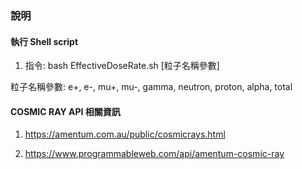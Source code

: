 ### 說明

#### 執行 Shell script

1. 指令: bash EffectiveDoseRate.sh [粒子名稱參數]

粒子名稱參數: e+, e-, mu+, mu-, gamma, neutron, proton, alpha, total

#### COSMIC RAY API 相關資訊

1. https://amentum.com.au/public/cosmicrays.html

2. https://www.programmableweb.com/api/amentum-cosmic-ray

